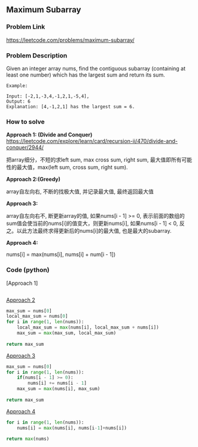## Maximum Subarray

### Problem Link
https://leetcode.com/problems/maximum-subarray/

### Problem Description 

Given an integer array nums, find the contiguous subarray (containing at least one number) which has the largest sum and return its sum.


```
Example:

Input: [-2,1,-3,4,-1,2,1,-5,4],
Output: 6
Explanation: [4,-1,2,1] has the largest sum = 6.

```


### How to solve 

**Approach 1: (Divide and Conquer)** https://leetcode.com/explore/learn/card/recursion-ii/470/divide-and-conquer/2944/

把array细分，不短的求left sum, max cross sum, right sum, 最大值即所有可能性的最大值，max(left sum, cross sum, right sum). 


**Approach 2:(Greedy)** 

array自左向右, 不断的找极大值, 并记录最大值, 最终返回最大值

**Approach 3:**

array自左向右不, 断更新array的值, 如果nums[i - 1] >= 0, 表示前面的数组的sum值会使当前的nums[i]的值变大，则更新nums[i], 如果nums[i - 1] < 0, 反之。以此方法最终求得更新后的nums[i]的最大值, 也是最大的subarray.

**Approach 4:**

nums[i] = max(nums[i], nums[i] + num[i - 1])
​

### Code (python)

[Approach 1]

```python

```

[Approach 2](https://github.com/yanray/leetcode/blob/master/problems/0053Maximum_Subarray/0053Maximum%20Subarray2.py)

```python
max_sum = nums[0]
local_max_sum = nums[0]
for i in range(1, len(nums)):
    local_max_sum = max(nums[i], local_max_sum + nums[i])
    max_sum = max(max_sum, local_max_sum)
    
return max_sum
```

[Approach 3](https://github.com/yanray/leetcode/blob/master/problems/0053Maximum_Subarray/0053Maximum%20Subarray3.py)

```python
max_sum = nums[0]
for i in range(1, len(nums)):
    if(nums[i - 1] >= 0):
        nums[i] += nums[i - 1]
    max_sum = max(nums[i], max_sum)
    
return max_sum
```

[Approach 4](https://github.com/yanray/leetcode/blob/master/problems/0053Maximum_Subarray/0053Maximum%20Subarray4.py)
```python
for i in range(1, len(nums)):
    nums[i] = max(nums[i], nums[i-1]+nums[i])
    
return max(nums)
```